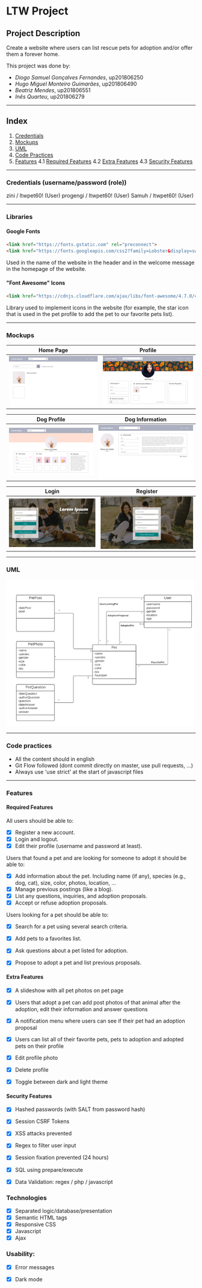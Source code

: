 # LTW Project

## Project Description
Create a website where users can list rescue pets for adoption and/or offer them a forever home.

This project was done by:
- *Diogo Samuel Gonçalves Fernandes*, up201806250
- *Hugo Miguel Monteiro Guimarães*, up201806490
- *Beatriz Mendes*, up201806551
- *Inês Quarteu*, up201806279

---
## Index
1. [Credentials](#credentials)
1. [Mockups](#Mockups)
1. [UML](#UML)
1. [Code Practices](#Code-Practices)
1. [Features](#Features)
    4.1 [Required Features](#Required-Features)
    4.2 [Extra Features](#Extra-Features)
    4.3 [Security Features](#Security-Features)

---
### Credentials (username/password (role))

zini / ltwpet60! (User)
progengi / ltwpet60! (User)
Samuh / ltwpet60! (User)

---
### Libraries

#### Google Fonts
```html
<link href="https://fonts.gstatic.com" rel="preconnect">
<link href="https://fonts.googleapis.com/css2?family=Lobster&display=swap" rel="stylesheet">
```

Used in the name of the website in the header and in the welcome message in the homepage of the website. 

#### "Font Awesome" Icons
```html
<link href="https://cdnjs.cloudflare.com/ajax/libs/font-awesome/4.7.0/css/font-awesome.min.css" rel="stylesheet">
```

Library used to implement icons in the website (for example, the star icon that is used in the pet profile to add the pet to our favorite pets list).

---
### Mockups

| Home Page | Profile |
| --- | --- |
| ![Home Page](./docs/mockups/home-page.png) | ![Profile](./docs/mockups/profile.png) |

| Dog Profile | Dog Information |
| --- | --- |
| ![Dog Profile](./docs/mockups/dog-profile.png) | ![Information](./docs/mockups/information.png) |


|Login | Register |
| --- | --- |
| ![Login](./docs/mockups/login.png) | ![Register](./docs/mockups/Register.png) |

---
### UML

![Login](./docs/uml.png)

---
### Code practices

- All the content should in english
- Git Flow followed (dont commit directly on master, use pull requests, ...)
- Always use 'use strict' at the start of javascript files

---
### Features


#### Required Features
All users should be able to:
- [x] Register a new account.
- [x] Login and logout.
- [x] Edit their profile (username and password at least).

Users that found a pet and are looking for someone to adopt it should be able to:
- [x] Add information about the pet. Including name (if any), species (e.g., dog, cat), size, color, photos, location, ...
- [x] Manage previous postings (like a blog).
- [x] List any questions, inquiries, and adoption proposals.
- [x] Accept or refuse adoption proposals.

Users looking for a pet should be able to:
- [x] Search for a pet using several search criteria.
- [x] Add pets to a favorites list.
- [x] Ask questions about a pet listed for adoption.
- [x] Propose to adopt a pet and list previous proposals.


#### Extra Features

- [x] A slideshow with all pet photos on pet page
- [x] Users that adopt a pet can add post photos of that animal after the adoption, edit their information and answer questions
- [x] A notification menu where users can see if their pet had an adoption proposal
- [x] Users can list all of their favorite pets, pets to adoption and adopted pets on their profile
- [x] Edit profile photo
- [x] Delete profile
- [x] Toggle between dark and light theme


#### Security Features

- [x] Hashed passwords (with SALT from password hash)
- [x] Session CSRF Tokens
- [x] XSS attacks prevented
- [x] Regex to filter user input
- [x] Session fixation prevented (24 hours)
- [x] SQL using prepare/execute
- [x] Data Validation: regex / php / javascript


### Technologies
- [x] Separated logic/database/presentation
- [x] Semantic HTML tags
- [x] Responsive CSS
- [x] Javascript
- [x] Ajax
     
### Usability:
- [x] Error messages
- [x] Dark mode



